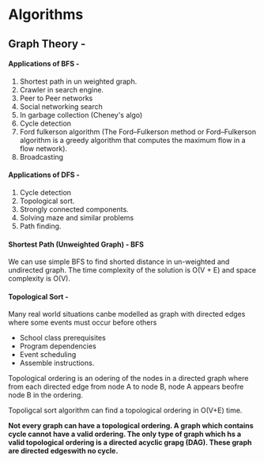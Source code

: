 # Algorithms
 ## Graph Theory - 
 
 #### Applications of BFS - 
 
 1) Shortest path in un weighted graph.
 2) Crawler in search engine.
 3) Peer to Peer networks
 4) Social networking search
 5) In garbage collection (Cheney's algo)
 6) Cycle detection
 7) Ford fulkerson algorithm (The Ford–Fulkerson method or Ford–Fulkerson algorithm is a greedy algorithm that computes the maximum flow in a flow network).
 8) Broadcasting

#### Applications of DFS -

1) Cycle detection
2) Topological sort.
3) Strongly connected components.
4) Solving maze and similar problems
5) Path finding.


#### Shortest Path (Unweighted Graph) - BFS

We can use simple BFS to find shorted distance in un-weighted and undirected graph. The time complexity of the solution is O(V + E) and space complexity is O(V).

#### Topological Sort - 

Many real world situations canbe modelled as graph with directed edges where some events must occur before others

- School class prerequisites
- Program dependencies
- Event scheduling
- Assemble instructions.

Topological ordering is an odering of the nodes in a directed graph where from each directed edge from node A to node B, node A appears beofre node B in the ordering.

Topoligcal sort algorithm can find a topological ordering in O(V+E) time.

**Not every graph can have a topological ordering. A graph which contains cycle cannot have a valid ordering. The only type of graph which hs a valid topological ordering is a directed acyclic grapg (DAG). These graph are directed edgeswith no cycle.**
